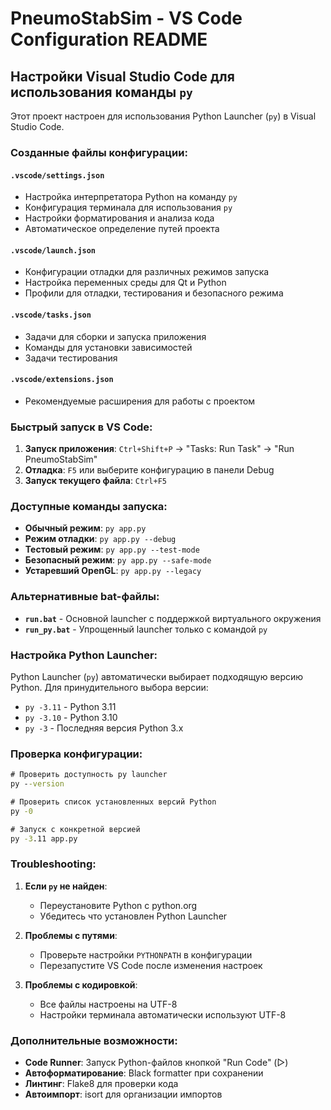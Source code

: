 # PneumoStabSim - VS Code Configuration README

## Настройки Visual Studio Code для использования команды `py`

Этот проект настроен для использования Python Launcher (`py`) в Visual Studio Code.

### Созданные файлы конфигурации:

#### `.vscode/settings.json`
- Настройка интерпретатора Python на команду `py`
- Конфигурация терминала для использования `py`
- Настройки форматирования и анализа кода
- Автоматическое определение путей проекта

#### `.vscode/launch.json`
- Конфигурации отладки для различных режимов запуска
- Настройка переменных среды для Qt и Python
- Профили для отладки, тестирования и безопасного режима

#### `.vscode/tasks.json`
- Задачи для сборки и запуска приложения
- Команды для установки зависимостей
- Задачи тестирования

#### `.vscode/extensions.json`
- Рекомендуемые расширения для работы с проектом

### Быстрый запуск в VS Code:

1. **Запуск приложения**: `Ctrl+Shift+P` → "Tasks: Run Task" → "Run PneumoStabSim"
2. **Отладка**: `F5` или выберите конфигурацию в панели Debug
3. **Запуск текущего файла**: `Ctrl+F5`

### Доступные команды запуска:

- **Обычный режим**: `py app.py`
- **Режим отладки**: `py app.py --debug`
- **Тестовый режим**: `py app.py --test-mode`
- **Безопасный режим**: `py app.py --safe-mode`
- **Устаревший OpenGL**: `py app.py --legacy`

### Альтернативные bat-файлы:

- **`run.bat`** - Основной launcher с поддержкой виртуального окружения
- **`run_py.bat`** - Упрощенный launcher только с командой `py`

### Настройка Python Launcher:

Python Launcher (`py`) автоматически выбирает подходящую версию Python.
Для принудительного выбора версии:
- `py -3.11` - Python 3.11
- `py -3.10` - Python 3.10
- `py -3` - Последняя версия Python 3.x

### Проверка конфигурации:

```cmd
# Проверить доступность py launcher
py --version

# Проверить список установленных версий Python
py -0

# Запуск с конкретной версией
py -3.11 app.py
```

### Troubleshooting:

1. **Если `py` не найден**:
   - Переустановите Python с python.org
   - Убедитесь что установлен Python Launcher

2. **Проблемы с путями**:
   - Проверьте настройки `PYTHONPATH` в конфигурации
   - Перезапустите VS Code после изменения настроек

3. **Проблемы с кодировкой**:
   - Все файлы настроены на UTF-8
   - Настройки терминала автоматически используют UTF-8

### Дополнительные возможности:

- **Code Runner**: Запуск Python-файлов кнопкой "Run Code" (▷)
- **Автоформатирование**: Black formatter при сохранении
- **Линтинг**: Flake8 для проверки кода
- **Автоимпорт**: isort для организации импортов
